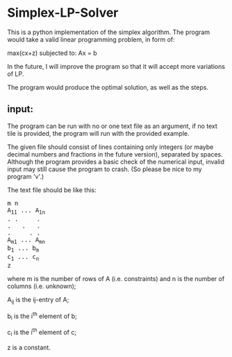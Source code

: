 # Simplex-LP-Solver
This is a python implementation of the simplex algorithm.
The program would take a valid linear programming problem, in form of:

max(cx+z) subjected to:
Ax = b

In the future, I will improve the program so that it will accept more variations of LP.

The program would produce the optimal solution, as well as the steps.



## input:
The program can be run with no or one text file as an argument, if no text tile is provided, the program will run with the provided example.

The given file should consist of lines containing only integers (or maybe decimal numbers and fractions in the future version), separated by spaces. Although the program provides a basic check of the numerical input,
invalid input may still cause the program to crash. (So please be nice to my program 'v'.)

The text file should be like this:

<pre>
m n
A<sub>11</sub> ... A<sub>1n</sub> 
. .     .
.   .   .
.     . .
A<sub>m1</sub> ... A<sub>mn</sub> 
b<sub>1</sub> ... b<sub>m</sub>  
c<sub>1</sub> ... c<sub>n</sub>  
z
</pre>

where m is the number of rows of A (i.e. constraints) and n is the number of columns (i.e. unknown);

A<sub>ij</sub> is the ij-entry of A;

b<sub>i</sub> is the i<sup>th</sup> element of b;

c<sub>i</sub> is the i<sup>th</sup> element of c;

z is a constant.
